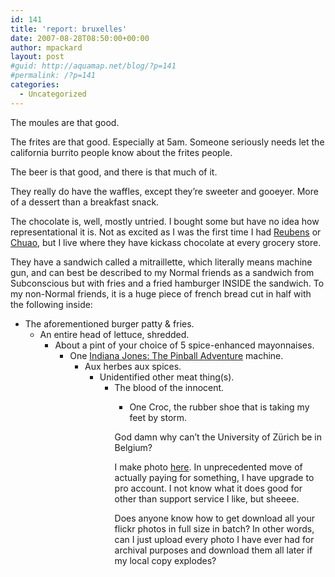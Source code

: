 ```yaml
---
id: 141
title: 'report: bruxelles'
date: 2007-08-28T08:50:00+00:00
author: mpackard
layout: post
#guid: http://aquamap.net/blog/?p=141
#permalink: /?p=141
categories:
  - Uncategorized
---
```

The moules are that good.

The frites are that good. Especially at 5am. Someone seriously needs let the california burrito people know about the frites people.

The beer is that good, and there is that much of it.

They really do have the waffles, except they&#8217;re sweeter and gooeyer. More of a dessert than a breakfast snack.

The chocolate is, well, mostly untried. I bought some but have no idea how representational it is. Not as excited as I was the first time I had [Reubens](http://www.rubens-chocolatier.com/about_us/index.html) or [Chuao](http://www.chuaochocolatier.com/), but I live where they have kickass chocolate at every grocery store.

They have a sandwich called a mitraillette, which literally means machine gun, and can best be described to my Normal friends as a sandwich from Subconscious but with fries and a fried hamburger INSIDE the sandwich. To my non-Normal friends, it is a huge piece of french bread cut in half with the following inside:

  * The aforementioned burger patty & fries. 
      * An entire head of lettuce, shredded. 
          * About a pint of your choice of 5 spice-enhanced mayonnaises. 
              * One [Indiana Jones: The Pinball Adventure](http://www.ipdb.org/machine.cgi?id=1267) machine. 
                  * Aux herbes aux spices. 
                      * Unidentified other meat thing(s). 
                          * The blood of the innocent. 
                              * One Croc, the rubber shoe that is taking my feet by storm. </ul> 
                                God damn why can&#8217;t the University of Zürich be in Belgium?
                                
                                I make photo [here](http://flickr.com/photos/ghort/). In unprecedented move of actually paying for something, I have upgrade to pro account. I not know what it does good for other than support service I like, but sheeee.
                                
                                Does anyone know how to get download all your flickr photos in full size in batch? In other words, can I just upload every photo I have ever had for archival purposes and download them all later if my local copy explodes?
